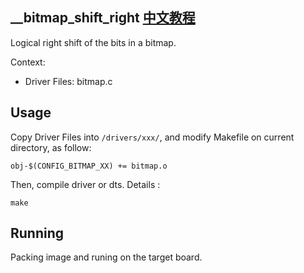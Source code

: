 \_\_bitmap_shift_right [中文教程](https://biscuitos.github.io/blog/BITMAP___bitmap_shift_right/)
----------------------------------

Logical right shift of the bits in a bitmap.

Context:

* Driver Files: bitmap.c

## Usage

Copy Driver Files into `/drivers/xxx/`, and modify Makefile on current 
directory, as follow:

```
obj-$(CONFIG_BITMAP_XX) += bitmap.o
```

Then, compile driver or dts. Details :

```
make
```

## Running

Packing image and runing on the target board.
